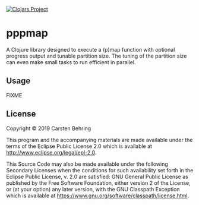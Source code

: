 [![Clojars Project](https://img.shields.io/clojars/v/pppmap.svg)](https://clojars.org/pppmap)

# pppmap

A Clojure library designed to execute a (p)map function with optional progress output and tunable partition size. 
The tuning of the partition size can even make small tasks to run efficient in parallel.

## Usage

FIXME

## License

Copyright © 2019 Carsten Behring

This program and the accompanying materials are made available under the
terms of the Eclipse Public License 2.0 which is available at
http://www.eclipse.org/legal/epl-2.0.

This Source Code may also be made available under the following Secondary
Licenses when the conditions for such availability set forth in the Eclipse
Public License, v. 2.0 are satisfied: GNU General Public License as published by
the Free Software Foundation, either version 2 of the License, or (at your
option) any later version, with the GNU Classpath Exception which is available
at https://www.gnu.org/software/classpath/license.html.
